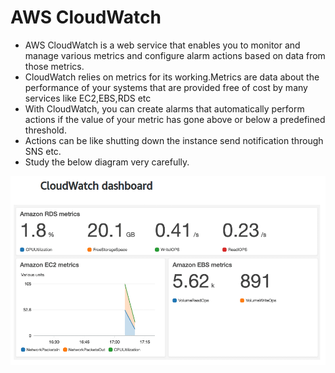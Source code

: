 # AWS CloudWatch

- AWS CloudWatch is a web service that enables you to monitor and manage various metrics and configure alarm actions based on data from those metrics.
- CloudWatch relies on metrics for its working.Metrics are data about the performance of your systems that are provided free of cost by many services like EC2,EBS,RDS etc
- With CloudWatch, you can create alarms that automatically perform actions if the value of your metric has gone above or below a predefined threshold. 
- Actions can be like shutting down the instance send notification through SNS etc.
- Study the below diagram very carefully.

![Dashboard](../Images/Cloudwatch-Dashboard.png)
